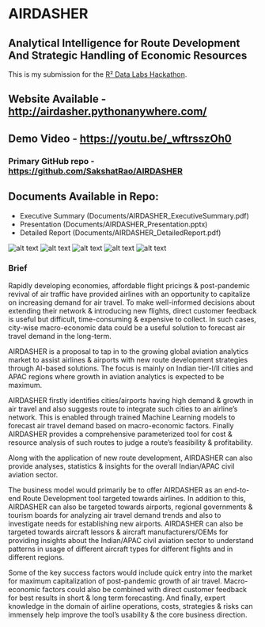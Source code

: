 # AIRDASHER
## Analytical Intelligence for Route Development And Strategic Handling of Economic Resources

This is my submission for the <a href="https://www.hackerearth.com/challenges/hackathon/rolls-royce/">R² Data Labs Hackathon</a>.

## Website Available - http://airdasher.pythonanywhere.com/
## Demo Video - https://youtu.be/_wftrsszOh0
### Primary GitHub repo - https://github.com/SakshatRao/AIRDASHER

## Documents Available in Repo:
* Executive Summary (Documents/AIRDASHER_ExecutiveSummary.pdf)
* Presentation (Documents/AIRDASHER_Presentation.pptx)
* Detailed Report (Documents/AIRDASHER_DetailedReport.pdf)

![alt text](Documents/AIRDASHER_Pic1.jpg "Title")
![alt text](Documents/AIRDASHER_Pic2.jpg "Title")
![alt text](Documents/AIRDASHER_Pic3.jpg "Title")
![alt text](Documents/AIRDASHER_Pic4.jpg "Title")
![alt text](Documents/AIRDASHER_Pic5.jpg "Title")

### Brief

Rapidly developing economies, affordable flight pricings & post-pandemic revival of air traffic have provided airlines with an opportunity to capitalize on increasing demand for air travel. To make well-informed decisions about extending their network & introducing new flights, direct customer feedback is useful but difficult, time-consuming & expensive to collect. In such cases, city-wise macro-economic data could be a useful solution to forecast air travel demand in the long-term.

AIRDASHER is a proposal to tap in to the growing global aviation analytics market to assist airlines & airports with new route development strategies through AI-based solutions. The focus is mainly on Indian tier-I/II cities and APAC regions where growth in aviation analytics is expected to be maximum.

AIRDASHER firstly identifies cities/airports having high demand & growth in air travel and also suggests route to integrate such cities to an airline’s network. This is enabled through trained Machine Learning models to forecast air travel demand based on macro-economic factors. Finally AIRDASHER provides a comprehensive parameterized tool for cost & resource analysis of such routes to judge a route’s feasibility & profitability.

Along with the application of new route development, AIRDASHER can also provide analyses, statistics & insights for the overall Indian/APAC civil aviation sector.

The business model would primarily be to offer AIRDASHER as an end-to-end Route Development tool targeted towards airlines. In addition to this, AIRDASHER can also be targeted towards airports, regional governments & tourism boards for analyzing air travel demand trends and also to investigate needs for establishing new airports. AIRDASHER can also be targeted towards aircraft lessors & aircraft manufacturers/OEMs for providing insights about the Indian/APAC civil aviation sector to understand patterns in usage of different aircraft types for different flights and in different regions.

Some of the key success factors would include quick entry into the market for maximum capitalization of post-pandemic growth of air travel. Macro-economic factors could also be combined with direct customer feedback for best results in short & long term forecasting. And finally, expert knowledge in the domain of airline operations, costs, strategies & risks can immensely help improve the tool’s usability & the core business direction.
